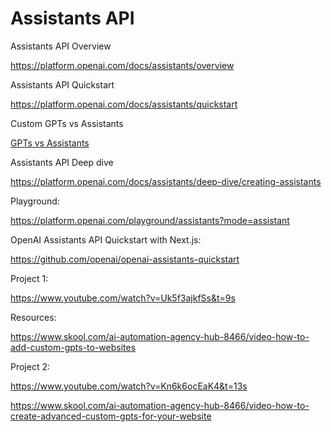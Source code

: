 # Assistants API

Assistants API Overview

https://platform.openai.com/docs/assistants/overview

Assistants API Quickstart 

https://platform.openai.com/docs/assistants/quickstart

Custom GPTs vs Assistants

[GPTs vs Assistants](https://help.openai.com/en/articles/8673914-gpts-vs-assistants)


Assistants API Deep dive 

https://platform.openai.com/docs/assistants/deep-dive/creating-assistants

Playground:

https://platform.openai.com/playground/assistants?mode=assistant


OpenAI Assistants API Quickstart with Next.js:

https://github.com/openai/openai-assistants-quickstart


Project 1:

https://www.youtube.com/watch?v=Uk5f3ajkfSs&t=9s

Resources:

https://www.skool.com/ai-automation-agency-hub-8466/video-how-to-add-custom-gpts-to-websites

Project 2:

https://www.youtube.com/watch?v=Kn6k6ocEaK4&t=13s

https://www.skool.com/ai-automation-agency-hub-8466/video-how-to-create-advanced-custom-gpts-for-your-website

